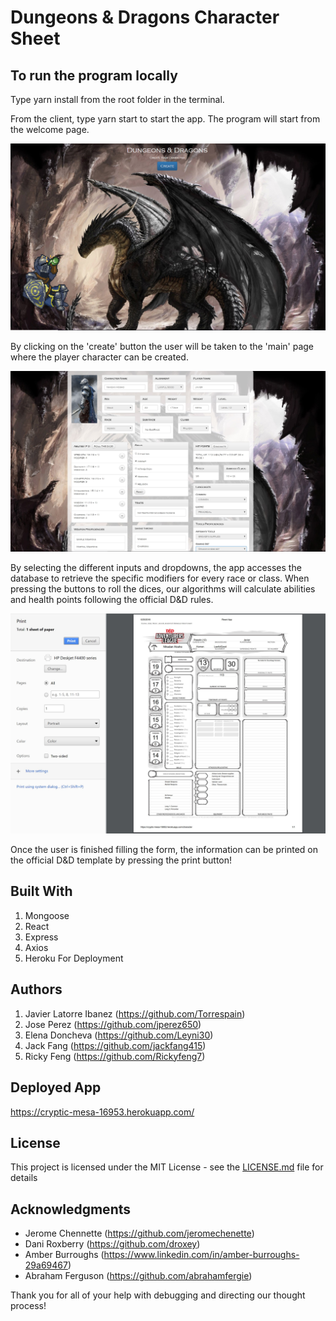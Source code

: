# Dungeons & Dragons Character Sheet

## To run the program locally

Type yarn install from the root folder in the terminal.

From the client, type yarn start to start the app.
The program will start from the welcome page.
    
<img src = "assets/images/welcome.png">

By clicking on the 'create' button the user will be taken to the 'main' page where the player character can be created.

<img src = "assets/images/characterForm.png">

By selecting the different inputs and dropdowns, the app accesses the database to retrieve the specific modifiers for every race or class.
When pressing the buttons to roll the dices, our algorithms will calculate abilities and health points following the official D&D rules.

<img src = "assets/images/FinalPrint.png">

Once the user is finished filling the form, the information can be printed on the official D&D template by pressing the print button!



## Built With

1. Mongoose
2. React
3. Express
4. Axios
5. Heroku For Deployment


## Authors

1. Javier Latorre Ibanez (https://github.com/Torrespain)
2. Jose Perez (https://github.com/jperez650)
3. Elena Doncheva (https://github.com/Leyni30)
4. Jack Fang (https://github.com/jackfang415)
5. Ricky Feng (https://github.com/Rickyfeng7)

## Deployed App

https://cryptic-mesa-16953.herokuapp.com/


## License

This project is licensed under the MIT License - see the [LICENSE.md](LICENSE.md) file for details


## Acknowledgments

* Jerome Chennette (https://github.com/jeromechenette)
* Dani Roxberry (https://github.com/droxey) 
* Amber Burroughs (https://www.linkedin.com/in/amber-burroughs-29a69467)
* Abraham Ferguson (https://github.com/abrahamfergie)

Thank you for all of your help with debugging and directing our thought process!

